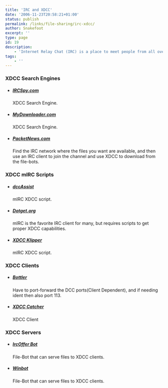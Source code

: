 ```yaml
---
title: 'IRC and XDCC'
date: '2006-11-23T20:58:21+01:00'
status: publish
permalink: /links/file-sharing/irc-xdcc/
author: Snakefoot
excerpt: ''
type: page
id: 19
description:
    - 'Internet Relay Chat (IRC) is a place to meet people from all over the world.'
tags:
    - ''
---
```


### XDCC Search Engines

-   ##### [IRCSpy.com](http://www.ircspy.com/ "XDCC Search Engine.")

    XDCC Search Engine.
-   ##### [MyDownloader.com](http://www.mydownloader.com/ "XDCC Search Engine.")

    XDCC Search Engine.
-   ##### [PacketNews.com](http://www.packetnews.com/ "Find the IRC network where the files you want are available, and then use an IRC client to join the channel and use XDCC to download from the file-bots.")

    Find the IRC network where the files you want are available, and then use an IRC client to join the channel and use XDCC to download from the file-bots.

### XDCC mIRC Scripts

-   ##### [dccAssist](http://www.dccassist.com/ "mIRC XDCC script.")

    mIRC XDCC script.
-   ##### [Dotget.org](http://www.dotget.org/ "mIRC is the favorite IRC client for many, but requires scripts to get proper XDCC capabilities.")

    mIRC is the favorite IRC client for many, but requires scripts to get proper XDCC capabilities.
-   ##### [XDCC Klipper](http://xdccklipper.sourceforge.net/ "mIRC XDCC script.")

    mIRC XDCC script.

### XDCC Clients

-   ##### [Bottler](http://sourceforge.net/projects/bottler/ "Have to port-forward the DCC ports(Client Dependent), and if needing ident then also port 113.")

    Have to port-forward the DCC ports(Client Dependent), and if needing ident then also port 113.
-   ##### [XDCC Catcher](http://www.xdcccatcher.com/ "XDCC Client")

    XDCC Client

### XDCC Servers

-   ##### [IrcOffer Bot](http://iroffer.org/ "File-Bot that can serve files to XDCC clients.")

    File-Bot that can serve files to XDCC clients.
-   ##### [Winbot](http://www.winbot.org/ "File-Bot that can serve files to XDCC clients.")

    File-Bot that can serve files to XDCC clients.
